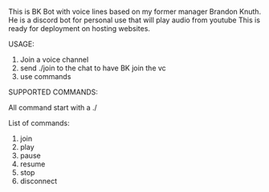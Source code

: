 This is BK Bot with voice lines based on my former manager Brandon Knuth. He is a discord bot for personal use that will play audio from youtube
This is ready for deployment on hosting websites.

USAGE:
1. Join a voice channel
2. send ./join to the chat to have BK join the vc
3. use commands

SUPPORTED COMMANDS:

All command start with a ./

List of commands:
1. join
2. play
3. pause
4. resume
5. stop
6. disconnect
